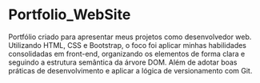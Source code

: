 # Portfolio_WebSite
Portfólio criado para apresentar meus projetos como desenvolvedor web. Utilizando HTML, CSS e Bootstrap, o foco foi aplicar minhas habilidades consolidadas em front-end, organizando os elementos de forma clara e seguindo a estrutura semântica da árvore DOM. Além de adotar boas práticas de desenvolvimento e aplicar a lógica de versionamento com Git.
